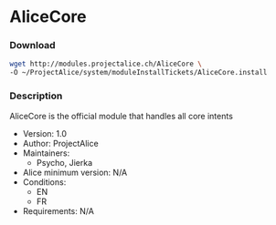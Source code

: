 # AliceCore

### Download
```bash
wget http://modules.projectalice.ch/AliceCore \
-O ~/ProjectAlice/system/moduleInstallTickets/AliceCore.install
```

### Description
AliceCore is the official module that handles all core intents

- Version: 1.0
- Author: ProjectAlice
- Maintainers:
  - Psycho, Jierka
- Alice minimum version: N/A
- Conditions:
  - EN
  - FR
- Requirements: N/A
